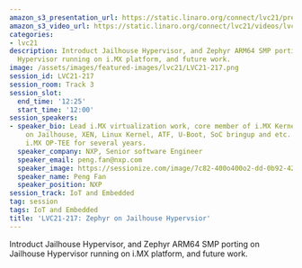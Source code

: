 ```yaml
---
amazon_s3_presentation_url: https://static.linaro.org/connect/lvc21/presentations/lvc21-217.pdf
amazon_s3_video_url: https://static.linaro.org/connect/lvc21/videos/lvc21-217.mp4
categories:
- lvc21
description: Introduct Jailhouse Hypervisor, and Zephyr ARM64 SMP porting on Jailhouse
  Hypervisor running on i.MX platform, and future work.
image: /assets/images/featured-images/lvc21/LVC21-217.png
session_id: LVC21-217
session_room: Track 3
session_slot:
  end_time: '12:25'
  start_time: '12:00'
session_speakers:
- speaker_bio: Lead i.MX virtualization work, core member of i.MX Kernel team, work
    on Jailhouse, XEN, Linux Kernel, ATF, U-Boot, SoC bringup and etc. Maintained
    i.MX OP-TEE for several years.
  speaker_company: NXP, Senior software Engineer
  speaker_email: peng.fan@nxp.com
  speaker_image: https://sessionize.com/image/7c82-400o400o2-dd-0b92-423c-84c4-fbc16f176694.1da004c1-dfc8-4dba-8dbb-1fbc82f6b16d.jpg
  speaker_name: Peng Fan
  speaker_position: NXP
session_track: IoT and Embedded
tag: session
tags: IoT and Embedded
title: 'LVC21-217: Zephyr on Jailhouse Hypervsior'
---
```


Introduct Jailhouse Hypervisor, and Zephyr ARM64 SMP porting on Jailhouse Hypervisor running on i.MX platform, and future work.